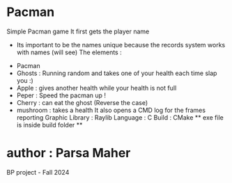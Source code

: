 # Pacman
Simple Pacman game 
It first gets the player name 
* Its important to be the names unique because the records system works with names (will see)
The elements :
- Pacman 
- Ghosts : Running random and takes one of your health each time slap you :)
- Apple : gives another health while your health is not full
- Peper : Speed the pacman up !
- Cherry : can eat the ghost (Reverse the case)
- mushroom : takes a health
It also opens a CMD log for the frames reporting 
Graphic Library : Raylib 
Language : C
Build : CMake
** exe file is inside build folder **
  
# author : Parsa Maher
BP project - Fall 2024
